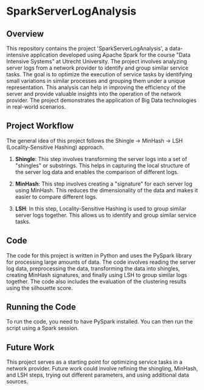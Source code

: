 # SparkServerLogAnalysis

## Overview
This repository contains the project 'SparkServerLogAnalysis', a data-intensive application developed using Apache Spark for the course "Data Intensive Systems" at Utrecht University. The project involves analyzing server logs from a network provider to identify and group similar service tasks. The goal is to optimize the execution of service tasks by identifying small variations in similar processes and grouping them under a unique representation. This analysis can help in improving the efficiency of the server and provide valuable insights into the operation of the network provider. The project demonstrates the application of Big Data technologies in real-world scenarios.

## Project Workflow
The general idea of this project follows the Shingle -> MinHash -> LSH (Locality-Sensitive Hashing) approach. 

1. **Shingle**: This step involves transforming the server logs into a set of "shingles" or substrings. This helps in capturing the local structure of the server log data and enables the comparison of different logs.

2. **MinHash**: This step involves creating a "signature" for each server log using MinHash. This reduces the dimensionality of the data and makes it easier to compare different logs.

3. **LSH**: In this step, Locality-Sensitive Hashing is used to group similar server logs together. This allows us to identify and group similar service tasks.

## Code
The code for this project is written in Python and uses the PySpark library for processing large amounts of data. The code involves reading the server log data, preprocessing the data, transforming the data into shingles, creating MinHash signatures, and finally using LSH to group similar logs together. The code also includes the evaluation of the clustering results using the silhouette score.

## Running the Code
To run the code, you need to have PySpark installed. You can then run the script using a Spark session.

## Future Work
This project serves as a starting point for optimizing service tasks in a network provider. Future work could involve refining the shingling, MinHash, and LSH steps, trying out different parameters, and using additional data sources.
